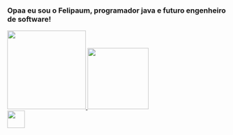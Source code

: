 ### Opaa eu sou o Felipaum, programador java e futuro engenheiro de software!

<div>
<a href="https://github.com/feelipaum">
<img height="180em" src="https://github-readme-stats.vercel.app/api?username=feelipaum&show_icons=true&theme=dracula&include_all_commits=true&count_private=true"/>
<img height="140em" src="https://github-readme-stats.vercel.app/api/top-langs/?username=feelipaum&layout=compact&langs_count=7&theme=dracula"/>
</div>

<img src="https://cdn.jsdelivr.net/gh/devicons/devicon/icons/java/java-original.svg" width="40" height="40"/>

<!--
**feelipaum/feelipaum** is a ✨ _special_ ✨ repository because its `README.md` (this file) appears on your GitHub profile.

Here are some ideas to get you started:

- 🔭 I’m currently working on ...
- 🌱 I’m currently learning ...
- 👯 I’m looking to collaborate on ...
- 🤔 I’m looking for help with ...
- 💬 Ask me about ...
- 📫 How to reach me: ...
- 😄 Pronouns: ...
- ⚡ Fun fact: ...
-->
